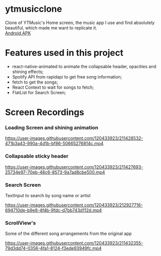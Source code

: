 # ytmusicclone
Clone of YTMusic's Home screen, the music app I use and find absolutely beautiful, which made me want to replicate it.  
[Android APK](https://drive.google.com/file/d/1KZ1fE8KG-B2Or5EynnHRU6ZqXRX9--LZ/view?usp=sharing)
# Features used in this project
- react-native-animated to animate the collapsable header, opacities and shining effects;  
- Spotify API from rapidapi to get free song information;  
- fetch to get the songs;  
- React Context to wait for songs to fetch;
- FlatList for Search Screen;

# Screen Recordings
### Loading Screen and shining animation  

https://user-images.githubusercontent.com/120433923/211428532-471b3a43-990a-4d1b-bf86-50665276814c.mp4

### Collapsable sticky header  

https://user-images.githubusercontent.com/120433923/211427693-25734e97-70eb-48c6-8573-9a7ad8cbe500.mp4

### Search Screen 
TextInput to search by song name or artist  

https://user-images.githubusercontent.com/120433923/212927716-694710de-b9e8-4f4b-9fdc-d7bb743d112d.mp4


### ScrollView's  
Some of the different song arrangements from the original app  

https://user-images.githubusercontent.com/120433923/211432355-79d3dd74-0356-4fa1-8124-f3ede93949fc.mp4

